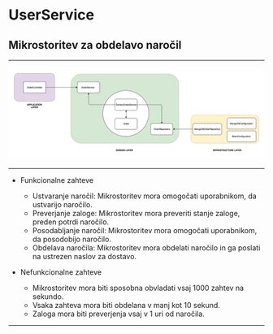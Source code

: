 # UserService
## Mikrostoritev za obdelavo naročil
___

![Screenshot](/microservices/OrderService/OrderService.png "Organized Layerd using DDD")

___

* Funkcionalne zahteve
    * Ustvaranje naročil: Mikrostoritev mora omogočati uporabnikom, da ustvarijo naročilo.
    * Preverjanje zaloge: Mikrostoritev mora preveriti stanje zaloge, preden potrdi naročilo.
    * Posodabljanje naročil: Mikrostoritev mora omogočati uporabnikom, da posodobijo naročilo.
    * Obdelava naročila: Mikrostoritev mora obdelati naročilo in ga poslati na ustrezen naslov za dostavo.
    

* Nefunkcionalne zahteve
    * Mikrostoritev mora biti sposobna obvladati vsaj 1000 zahtev na sekundo.
    * Vsaka zahteva mora biti obdelana v manj kot 10 sekund.
    * Zaloga mora biti preverjenja vsaj v 1 uri od naročila. 

___
    



